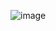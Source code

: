![image](https://github.com/DrQwerciaks/Qfelciaczek-loadning/assets/77661984/87646be5-1139-4a1a-ab97-87d6e14ee9f1)
